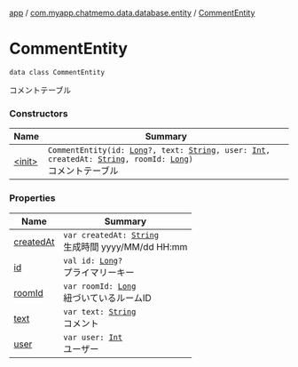 [app](../../index.md) / [com.myapp.chatmemo.data.database.entity](../index.md) / [CommentEntity](./index.md)

# CommentEntity

`data class CommentEntity`

コメントテーブル

### Constructors

| Name | Summary |
|---|---|
| [&lt;init&gt;](-init-.md) | `CommentEntity(id: `[`Long`](https://kotlinlang.org/api/latest/jvm/stdlib/kotlin/-long/index.html)`?, text: `[`String`](https://kotlinlang.org/api/latest/jvm/stdlib/kotlin/-string/index.html)`, user: `[`Int`](https://kotlinlang.org/api/latest/jvm/stdlib/kotlin/-int/index.html)`, createdAt: `[`String`](https://kotlinlang.org/api/latest/jvm/stdlib/kotlin/-string/index.html)`, roomId: `[`Long`](https://kotlinlang.org/api/latest/jvm/stdlib/kotlin/-long/index.html)`)`<br>コメントテーブル |

### Properties

| Name | Summary |
|---|---|
| [createdAt](created-at.md) | `var createdAt: `[`String`](https://kotlinlang.org/api/latest/jvm/stdlib/kotlin/-string/index.html)<br>生成時間 yyyy/MM/dd HH:mm |
| [id](id.md) | `val id: `[`Long`](https://kotlinlang.org/api/latest/jvm/stdlib/kotlin/-long/index.html)`?`<br>プライマリーキー |
| [roomId](room-id.md) | `var roomId: `[`Long`](https://kotlinlang.org/api/latest/jvm/stdlib/kotlin/-long/index.html)<br>紐づいているルームID |
| [text](text.md) | `var text: `[`String`](https://kotlinlang.org/api/latest/jvm/stdlib/kotlin/-string/index.html)<br>コメント |
| [user](user.md) | `var user: `[`Int`](https://kotlinlang.org/api/latest/jvm/stdlib/kotlin/-int/index.html)<br>ユーザー |
